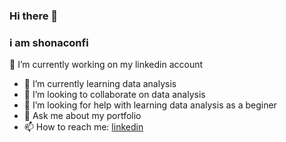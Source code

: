 ### Hi there 👋
### i am shonaconfi
 🔭 I’m currently working on my linkedin account
- 🌱 I’m currently learning data analysis
- 👯 I’m looking to collaborate on data analysis
- 🤔 I’m looking for help with learning data analysis as a beginer 
- 💬 Ask me about my portfolio 
- 📫 How to reach me: [linkedin](https://www.linkedin.com/in/confidence-joseph-8a6067304/)



